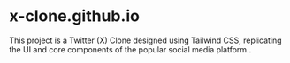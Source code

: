# x-clone.github.io
This project is a Twitter (X) Clone designed using Tailwind CSS, replicating the UI and core components of the popular social media platform..
